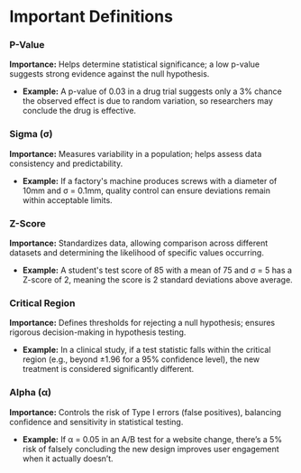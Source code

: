 # Important Definitions
### P-Value
**Importance:** Helps determine statistical significance; a low p-value suggests strong evidence against the null hypothesis.
- **Example:** A p-value of 0.03 in a drug trial suggests only a 3% chance the observed effect is due to random variation, so researchers may conclude the drug is effective.

### Sigma (σ)
**Importance:** Measures variability in a population; helps assess data consistency and predictability.
- **Example:** If a factory's machine produces screws with a diameter of 10mm and σ = 0.1mm, quality control can ensure deviations remain within acceptable limits.

### Z-Score
**Importance:** Standardizes data, allowing comparison across different datasets and determining the likelihood of specific values occurring.
- **Example:** A student's test score of 85 with a mean of 75 and σ = 5 has a Z-score of 2, meaning the score is 2 standard deviations above average.

### Critical Region
**Importance:** Defines thresholds for rejecting a null hypothesis; ensures rigorous decision-making in hypothesis testing.
- **Example:** In a clinical study, if a test statistic falls within the critical region (e.g., beyond ±1.96 for a 95% confidence level), the new treatment is considered significantly different.

### Alpha (α)
**Importance:** Controls the risk of Type I errors (false positives), balancing confidence and sensitivity in statistical testing.
- **Example:** If α = 0.05 in an A/B test for a website change, there’s a 5% risk of falsely concluding the new design improves user engagement when it actually doesn’t.

